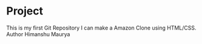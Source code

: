 # Project
This is my first Git Repository I can make a Amazon Clone using HTML/CSS. 
<br>
Author Himanshu Maurya

